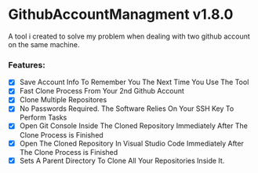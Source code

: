 # GithubAccountManagment v1.8.0
 A tool i created to solve my problem when dealing with two github account on the same machine.

### Features:

- [x] Save Account Info To Remember You The Next Time You Use The Tool
- [x] Fast Clone Process From Your 2nd Github Account
- [x] Clone Multiple Repositores
- [x] No Passwords Required. The Software Relies On Your SSH Key To Perform Tasks
- [x] Open Git Console Inside The Cloned Repository Immediately After The Clone Process is Finished
- [x] Open The Cloned Repository In Visual Studio Code Immediately After The Clone Process is Finished
- [x] Sets A Parent Directory To Clone All Your Repositories Inside It.
